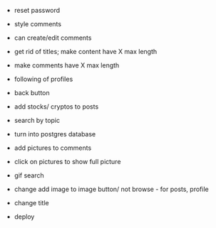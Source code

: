 - reset password
- style comments
- can create/edit comments

- get rid of titles; make content have X max length
- make comments have X max length
- following of profiles
- back button

- add stocks/ cryptos to posts
- search by topic

- turn into postgres database
- add pictures to comments
- click on pictures to show full picture
- gif search
- change add image to image button/ not browse - for posts, profile 


- change title
- deploy